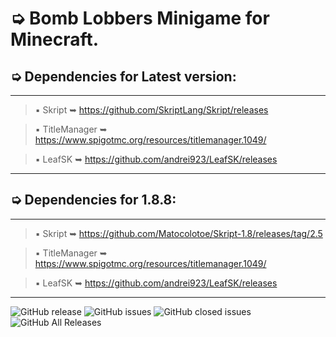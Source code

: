 # ➭ Bomb Lobbers Minigame for Minecraft.

## ➭ Dependencies for Latest version:
***
> ▪ Skript ➥ https://github.com/SkriptLang/Skript/releases

> ▪ TitleManager ➥ https://www.spigotmc.org/resources/titlemanager.1049/

> ▪ LeafSK ➥ https://github.com/andrei923/LeafSK/releases
***

## ➭ Dependencies for 1.8.8:
***
> ▪ Skript ➥ https://github.com/Matocolotoe/Skript-1.8/releases/tag/2.5

> ▪ TitleManager ➥ https://www.spigotmc.org/resources/titlemanager.1049/

> ▪ LeafSK ➥ https://github.com/andrei923/LeafSK/releases
***

![GitHub release](https://img.shields.io/github/release/andrei923/BombLobbers.svg?style=for-the-badge)
![GitHub issues](https://img.shields.io/github/issues-raw/andrei923/BombLobbers.svg?style=for-the-badge)
![GitHub closed issues](https://img.shields.io/github/issues-closed-raw/andrei923/BombLobbers.svg?style=for-the-badge)
![GitHub All Releases](https://img.shields.io/github/downloads/andrei923/BombLobbers/total.svg?style=for-the-badge)
